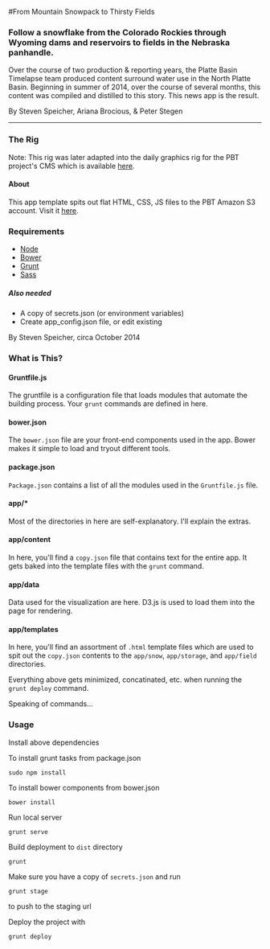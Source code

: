 #From Mountain Snowpack to Thirsty Fields

### Follow a snowflake from the Colorado Rockies through Wyoming dams and reservoirs to fields in the Nebraska panhandle.

Over the course of two production & reporting years, the Platte Basin Timelapse team produced content surround water use in the North Platte Basin. Beginning in summer of 2014, over the course of several months, this content was compiled and distilled to this story. This news app is the result.

By Steven Speicher, Ariana Brocious, & Peter Stegen

---

### The Rig

Note: This rig was later adapted into the daily graphics rig for the PBT project's CMS which is available [here](https://github.com/plattebasintimelapse/pbt-graphics-rig).

#### About
This app template spits out flat HTML, CSS, JS files to the PBT Amazon S3 account. Visit it [here](http://projects.plattebasintimelapse.com/mountains-to-fields/).

### Requirements

* [Node](http://nodejs.org/)
* [Bower](http://bower.io/)
* [Grunt](http://gruntjs.com/)
* [Sass](http://sass-lang.com/)

##### Also needed
* A copy of secrets.json (or environment variables)
* Create app_config.json file, or edit existing

By Steven Speicher, circa October 2014

### What is This?

#### Gruntfile.js
The gruntfile is a configuration file that loads modules that automate the building process. Your `grunt` commands are defined in here.

#### bower.json
The `bower.json` file are your front-end components used in the app. Bower makes it simple to load and tryout different tools.

#### package.json
`Package.json` contains a list of all the modules used in the `Gruntfile.js` file.

#### app/*
Most of the directories in here are self-explanatory. I'll explain the extras.

#### app/content
In here, you'll find a `copy.json` file that contains text for the entire app. It gets baked into the template files with the `grunt` command.

#### app/data
Data used for the visualization are here. D3.js is used to load them into the page for rendering.

#### app/templates
In here, you'll find an assortment of `.html` template files which are used to spit out the `copy.json` contents to the `app/snow`, `app/storage`, and `app/field` directories.

Everything above gets minimized, concatinated, etc. when running the `grunt deploy` command.

Speaking of commands...


### Usage

Install above dependencies

To install grunt tasks from package.json

  	sudo npm install

To install bower components from bower.json

  	bower install

Run local server

    grunt serve

Build deployment to `dist` directory

    grunt

Make sure you have a copy of `secrets.json` and run

	grunt stage

to push to the staging url

Deploy the project with

	grunt deploy
